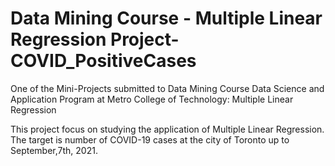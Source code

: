 # Data Mining Course - Multiple Linear Regression Project-COVID_PositiveCases

One of the Mini-Projects submitted to Data Mining Course Data Science and Application Program at Metro College of Technology: Multiple Linear Regression

This project focus on studying the application of Multiple Linear Regression. The target is number of COVID-19 cases at the city of Toronto up to September,7th, 2021.
